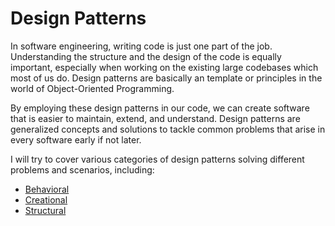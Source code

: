# Design Patterns

In software engineering, writing code is just one part of the job. Understanding the structure and the design of the code is equally important, especially when working on the existing large codebases which most of us do. Design patterns are basically an template or principles in the world of Object-Oriented Programming.

By employing these design patterns in our code, we can create software that is easier to maintain, extend, and understand. Design patterns are generalized concepts and solutions to tackle common problems that arise in every software early if not later.

I will try to cover various categories of design patterns solving different problems and scenarios, including:

- [Behavioral](./Behavioral/README.md)
- [Creational](./Creational/README.md)
- [Structural](./Structural/README.md)
